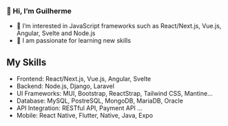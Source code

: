 ### 👋 Hi, I’m Guilherme
- 👀 I’m interested in JavaScript frameworks such as React/Next.js, Vue.js, Angular, Svelte and Node.js
- 🌱 I am passionate for learning new skills
## My Skills
- Frontend: React/Next.js, Vue.js, Angular, Svelte
- Backend: Node.js, Django, Laravel
- UI Frameworks: MUI, Bootstrap, ReactStrap, Tailwind CSS, Mantine...
- Database: MySQL, PostreSQL, MongoDB, MariaDB, Oracle
- API Integration: RESTful API, Payment API ...
- Mobile: React Native, Flutter, Native, Java, Expo



<!---
guilherme0623/guilherme0623 is a ✨ special ✨ repository because its `README.md` (this file) appears on your GitHub profile.
You can click the Preview link to take a look at your changes.
--->
